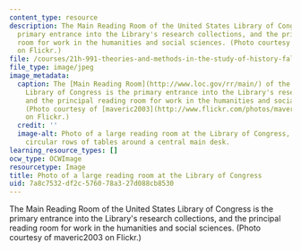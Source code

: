 ```yaml
---
content_type: resource
description: The Main Reading Room of the United States Library of Congress is the
  primary entrance into the Library's research collections, and the principal reading
  room for work in the humanities and social sciences. (Photo courtesy of maveric2003
  on Flickr.)
file: /courses/21h-991-theories-and-methods-in-the-study-of-history-fall-2010/7a8c7532df2c576078a327d088cb8530_21h-991f10-th.jpg
file_type: image/jpeg
image_metadata:
  caption: The [Main Reading Room](http://www.loc.gov/rr/main/) of the United States
    Library of Congress is the primary entrance into the Library's research collections,
    and the principal reading room for work in the humanities and social sciences.
    (Photo courtesy of [maveric2003](http://www.flickr.com/photos/maveric2003/91198425/)
    on Flickr.)
  credit: ''
  image-alt: Photo of a large reading room at the Library of Congress, with several
    circular rows of tables around a central main desk.
learning_resource_types: []
ocw_type: OCWImage
resourcetype: Image
title: Photo of a large reading room at the Library of Congress
uid: 7a8c7532-df2c-5760-78a3-27d088cb8530
---
```

The Main Reading Room of the United States Library of Congress is the primary entrance into the Library's research collections, and the principal reading room for work in the humanities and social sciences. (Photo courtesy of maveric2003 on Flickr.)

